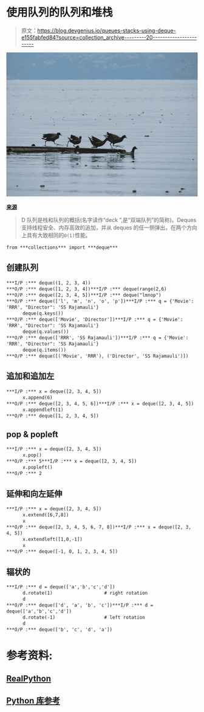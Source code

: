 # 使用队列的队列和堆栈

> 原文：<https://blog.devgenius.io/queues-stacks-using-deque-e155fabfed84?source=collection_archive---------20----------------------->

![](img/0b17ff254147f296d7f4d83ee7eddf3b.png)

[**来源**](https://unsplash.com/photos/jnuiQZixZNg)

> D 队列是栈和队列的概括(名字读作“deck ”,是“双端队列”的简称)。Deques 支持线程安全、内存高效的追加，并从 deques 的任一侧弹出，在两个方向上具有大致相同的`O(1)`性能。

```
from ***collections*** import ***deque***
```

## 创建队列

```
***I/P :*** deque((1, 2, 3, 4))
***O/P :*** deque([1, 2, 3, 4])***I/P :*** deque(range(2,6)
***O/P :*** deque([2, 3, 4, 5])***I/P :*** deque("lmnop")
***O/P :*** deque(['l', 'm', 'n', 'o', 'p'])***I/P :*** q = {'Movie': 'RRR', "Director": 'SS Rajamauli'}
      deque(q.keys())
***O/P :*** deque(['Movie', 'Director'])***I/P :*** q = {'Movie': 'RRR', "Director": 'SS Rajamauli'}
      deque(q.values())
***O/P :*** deque(['RRR', 'SS Rajamauli'])***I/P :*** q = {'Movie': 'RRR', "Director": 'SS Rajamauli'}
      deque(q.items())
***O/P :*** deque([('Movie', 'RRR'), ('Director', 'SS Rajamauli')])
```

## 追加和追加左

```
***I/P :*** x = deque([2, 3, 4, 5])
      x.append(6)
***O/P :*** deque([2, 3, 4, 5, 6])***I/P :*** x = deque([2, 3, 4, 5])
      x.appendleft(1)
***O/P :*** deque([1, 2, 3, 4, 5])
```

## pop & popleft

```
***I/P :*** x = deque([2, 3, 4, 5])
      x.pop()
***O/P :*** 5***I/P :*** x = deque([2, 3, 4, 5])
      x.popleft()
***O/P :*** 2
```

## 延伸和向左延伸

```
***I/P :*** x = deque([2, 3, 4, 5])
      x.extend([6,7,8])
      x
***O/P :*** deque([2, 3, 4, 5, 6, 7, 8])***I/P :*** x = deque([2, 3, 4, 5])
      x.extendleft([1,0,-1])
      x
***O/P :*** deque([-1, 0, 1, 2, 3, 4, 5])
```

## 辐状的

```
***I/P :*** d = deque(['a','b','c','d'])
      d.rotate(1)                   # right rotation
      d
***O/P :*** deque(['d', 'a', 'b', 'c'])***I/P :*** d = deque(['a','b','c','d'])
      d.rotate(-1)                  # left rotation
      d
***O/P :*** deque(['b', 'c', 'd', 'a'])
```

# 参考资料:

## [RealPython](https://realpython.com/python-deque/)

## [**Python 库参考**](https://docs.python.org/2.5/lib/deque-objects.html)